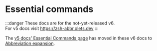 # Essential commands

:::danger
These docs are for the not-yet-released v6.  
For v5 docs visit <https://zsh-abbr.olets.dev>
:::

The [v5 docs' Essential Commands page](https://v5.zsh-abbr.olets.dev/usage) has moved in these v6 docs to [Abbreviation expansion](./abbreviation-expansion.md).
